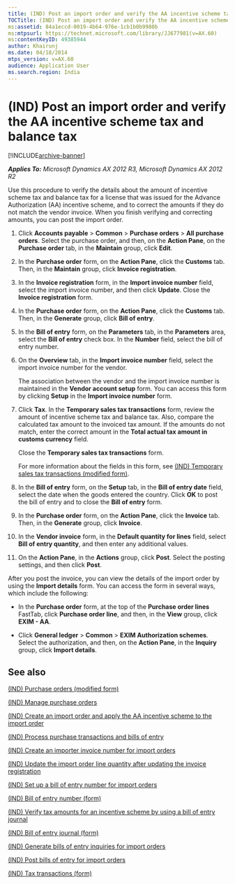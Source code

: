 ```yaml
---
title: (IND) Post an import order and verify the AA incentive scheme tax and balance tax
TOCTitle: (IND) Post an import order and verify the AA incentive scheme tax and balance tax
ms:assetid: 84a1eccd-0019-4b64-976e-1cb1b0b9980b
ms:mtpsurl: https://technet.microsoft.com/library/JJ677981(v=AX.60)
ms:contentKeyID: 49385944
author: Khairunj
ms.date: 04/18/2014
mtps_version: v=AX.60
audience: Application User
ms.search.region: India
---
```


# (IND) Post an import order and verify the AA incentive scheme tax and balance tax 


[!INCLUDE[archive-banner](includes/archive-banner.md)]


_**Applies To:** Microsoft Dynamics AX 2012 R3, Microsoft Dynamics AX 2012 R2_

Use this procedure to verify the details about the amount of incentive scheme tax and balance tax for a license that was issued for the Advance Authorization (AA) incentive scheme, and to correct the amounts if they do not match the vendor invoice. When you finish verifying and correcting amounts, you can post the import order.

1.  Click **Accounts payable** \> **Common** \> **Purchase orders** \> **All purchase orders**. Select the purchase order, and then, on the **Action Pane**, on the **Purchase order** tab, in the **Maintain** group, click **Edit**.

2.  In the **Purchase order** form, on the **Action Pane**, click the **Customs** tab. Then, in the **Maintain** group, click **Invoice registration**.

3.  In the **Invoice registration** form, in the **Import invoice number** field, select the import invoice number, and then click **Update**. Close the **Invoice registration** form.

4.  In the **Purchase order** form, on the **Action Pane**, click the **Customs** tab. Then, in the **Generate** group, click **Bill of entry**.

5.  In the **Bill of entry** form, on the **Parameters** tab, in the **Parameters** area, select the **Bill of entry** check box. In the **Number** field, select the bill of entry number.

6.  On the **Overview** tab, in the **Import invoice number** field, select the import invoice number for the vendor.
    
    The association between the vendor and the import invoice number is maintained in the **Vendor account setup** form. You can access this form by clicking **Setup** in the **Import invoice number** form.

7.  Click **Tax**. In the **Temporary sales tax transactions** form, review the amount of incentive scheme tax and balance tax. Also, compare the calculated tax amount to the invoiced tax amount. If the amounts do not match, enter the correct amount in the **Total actual tax amount in customs currency** field.
    
    Close the **Temporary sales tax transactions** form.
    
    For more information about the fields in this form, see [(IND) Temporary sales tax transactions (modified form)](https://technet.microsoft.com/library/jj664487\(v=ax.60\)).

8.  In the **Bill of entry** form, on the **Setup** tab, in the **Bill of entry date** field, select the date when the goods entered the country. Click **OK** to post the bill of entry and to close the **Bill of entry** form.

9.  In the **Purchase order** form, on the **Action Pane**, click the **Invoice** tab. Then, in the **Generate** group, click **Invoice**.

10. In the **Vendor invoice** form, in the **Default quantity for lines** field, select **Bill of entry quantity**, and then enter any additional values.

11. On the **Action Pane**, in the **Actions** group, click **Post**. Select the posting settings, and then click **Post**.

After you post the invoice, you can view the details of the import order by using the **Import details** form. You can access the form in several ways, which include the following:

  - In the **Purchase order** form, at the top of the **Purchase order lines** FastTab, click **Purchase order line**, and then, in the **View** group, click **EXIM - AA**.

  - Click **General ledger** \> **Common** \> **EXIM Authorization schemes**. Select the authorization, and then, on the **Action Pane**, in the **Inquiry** group, click **Import details**.

## See also

[(IND) Purchase orders (modified form)](https://technet.microsoft.com/library/jj664798\(v=ax.60\))

[(IND) Manage purchase orders](ind-manage-purchase-orders.md)

[(IND) Create an import order and apply the AA incentive scheme to the import order](ind-create-an-import-order-and-apply-the-aa-incentive-scheme-to-the-import-order.md)

[(IND) Process purchase transactions and bills of entry](ind-process-purchase-transactions-and-bills-of-entry.md)

[(IND) Create an importer invoice number for import orders](ind-create-an-importer-invoice-number-for-import-orders.md)

[(IND) Update the import order line quantity after updating the invoice registration](ind-update-the-import-order-line-quantity-after-updating-the-invoice-registration.md)

[(IND) Set up a bill of entry number for import orders](ind-set-up-a-bill-of-entry-number-for-import-orders.md)

[(IND) Bill of entry number (form)](https://technet.microsoft.com/library/jj664729\(v=ax.60\))

[(IND) Verify tax amounts for an incentive scheme by using a bill of entry journal](ind-verify-tax-amounts-for-an-incentive-scheme-by-using-a-bill-of-entry-journal.md)

[(IND) Bill of entry journal (form)](https://technet.microsoft.com/library/jj677988\(v=ax.60\))

[(IND) Generate bills of entry inquiries for import orders](ind-generate-bills-of-entry-inquiries-for-import-orders.md)

[(IND) Post bills of entry for import orders](ind-post-bills-of-entry-for-import-orders.md)

[(IND) Tax transactions (form)](https://technet.microsoft.com/library/jj710906\(v=ax.60\))

  


